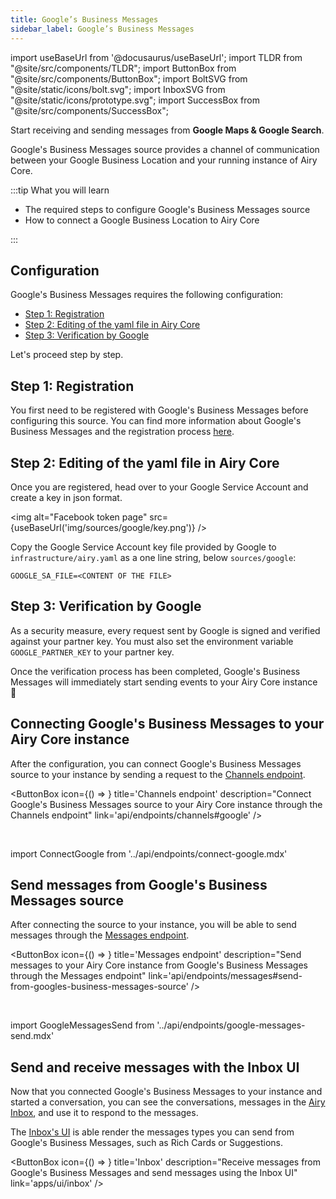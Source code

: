 ```yaml
---
title: Google’s Business Messages
sidebar_label: Google’s Business Messages
---
```


import useBaseUrl from '@docusaurus/useBaseUrl';
import TLDR from "@site/src/components/TLDR";
import ButtonBox from "@site/src/components/ButtonBox";
import BoltSVG from "@site/static/icons/bolt.svg";
import InboxSVG from "@site/static/icons/prototype.svg";
import SuccessBox from "@site/src/components/SuccessBox";

<TLDR>

Start receiving and sending messages from **Google Maps & Google Search**.

</TLDR>

Google's Business Messages source provides a channel of communication between your Google
Business Location and your running instance of Airy Core.

:::tip What you will learn

- The required steps to configure Google's Business Messages source
- How to connect a Google Business Location to Airy Core

:::

## Configuration

Google's Business Messages requires the following configuration:

- [Step 1: Registration](#step-1-registration)
- [Step 2: Editing of the yaml file in Airy Core](#step-2-editing-of-the-yaml-file-in-airy-core)
- [Step 3: Verification by Google](#step-3-verification-by-google)

Let's proceed step by step.

## Step 1: Registration

You first need to be registered with Google's Business Messages before configuring this source. You can find more information about Google's Business Messages and the registration process [here](https://developers.google.com/business-communications/business-messages/guides).

## Step 2: Editing of the yaml file in Airy Core

Once you are registered, head over to your Google Service Account and create a key in json format.

<img alt="Facebook token page" src={useBaseUrl('img/sources/google/key.png')} />

Copy the Google Service Account key file provided by Google to
`infrastructure/airy.yaml` as a one line string, below `sources/google`:

```
GOOGLE_SA_FILE=<CONTENT OF THE FILE>
```

## Step 3: Verification by Google

As a security measure, every request sent by Google is signed and verified
against your partner key. You must also set the environment variable
`GOOGLE_PARTNER_KEY` to your partner key.

<SuccessBox>

Once the verification process has been completed, Google's Business Messages will immediately start sending events to your Airy Core instance 🎉

</SuccessBox>

## Connecting Google's Business Messages to your Airy Core instance

After the configuration, you can connect Google's Business Messages source to your instance by sending a request to the [Channels endpoint](/api/endpoints/channels#google).

<ButtonBox
icon={() => <BoltSVG />}
title='Channels endpoint'
description="Connect Google's Business Messages source to your Airy Core instance through the Channels endpoint"
link='api/endpoints/channels#google'
/>

<br/>

import ConnectGoogle from '../api/endpoints/connect-google.mdx'

<ConnectGoogle />

## Send messages from Google's Business Messages source

After connecting the source to your instance, you will be able to send messages through the [Messages endpoint](/api/endpoints/messages#send).

<ButtonBox
icon={() => <BoltSVG />}
title='Messages endpoint'
description="Send messages to your Airy Core instance from Google's Business Messages through the Messages endpoint"
link='api/endpoints/messages#send-from-googles-business-messages-source'
/>

<br />

import GoogleMessagesSend from '../api/endpoints/google-messages-send.mdx'

<GoogleMessagesSend />

## Send and receive messages with the Inbox UI

Now that you connected Google's Business Messages to your instance and started a conversation, you can see the conversations, messages in the [Airy Inbox](/apps/ui/inbox), and use it to respond to the messages.

The [Inbox's UI](/apps/ui/inbox) is able render the messages types you can send from Google's Business Messages, such as Rich Cards or Suggestions.

<ButtonBox
icon={() => <InboxSVG />}
title='Inbox'
description="Receive messages from Google's Business Messages and send messages using the Inbox UI"
link='apps/ui/inbox'
/>
